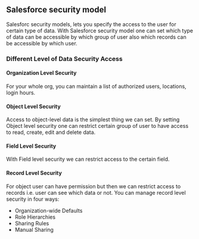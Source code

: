 ## Salesforce security model

Salesforc security models, lets you specify the access to the user for certain type of data.
With Salesforce security model one can set which type of data can be accessible by which group of user
also which records can be accessible by which user.

### Different Level of Data Security Access

#### Organization Level Security
For your whole org, you can maintain a list of authorized users, locations, login hours.

#### Object Level Security
Access to object-level data is the simplest thing we can set. By setting Object level security 
one can restrict certain group of user to have access to read, create, edit and delete data.

#### Field Level Security
With Field level security we can restrict access to the certain field.

#### Record Level Security
For object user can have permission but then we can restrict access to records i.e. user can see which data or not.
You can manage record level security in four ways:
- Organization-wide Defaults
- Role Hierarchies
- Sharing Rules
- Manual Sharing